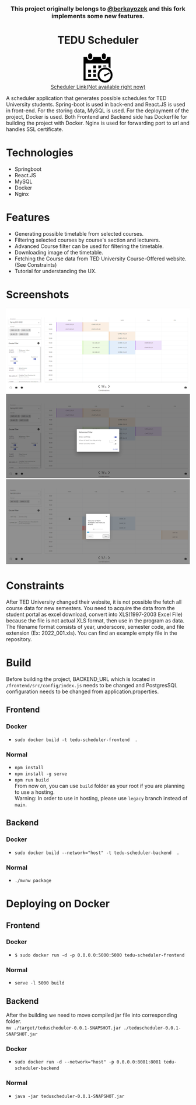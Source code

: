 <div align="center">
    <h3>This project originally belongs to <a href="https://github.com/berkayozek/">@berkayozek</a> and this fork implements some new features.</h3>
</div>
<div align="center">
    <h1>TEDU Scheduler</h1>
    <img src="/front-end/public/logo512.png" alt="Logo" width="80" height="80">
    <br>
    <a href="https://emreoyun.tk/apps/teduscheduler">Scheduler Link(Not available right now)</a>
</div>

A scheduler application that generates possible schedules for TED University students.
Spring-boot is used in back-end and React.JS is used in front-end. 
For the storing data, MySQL is used. 
For the deployment of the project, Docker is used. 
Both Frontend and Backend side has Dockerfile for building the project with Docker.
Nginx is used for forwarding port to url and handles SSL certificate.

# Technologies
- Springboot
- React.JS
- MySQL
- Docker
- Nginx

# Features
- Generating possible timetable from selected courses.
- Filtering selected courses by course's section and lecturers.
- Advanced Course filter can be used for filtering the timetable.
- Downloading image of the timetable.
- Fetching the Course data from TED University Course-Offered website. (See Constraints)
- Tutorial for understanding the UX.

# Screenshots
![Home Page Screenshot](./front-end/public/Screenshot-1.png)
![Advanced Course Filter Screenshot](./front-end/public/Screenshot-2.png)
![Tutorial Screenshot](./front-end/public/Screenshot-3.png)

# Constraints
After TED University changed their website, it is not possible the fetch all course data for new semesters. You need to acquire the data from the student portal as excel download, convert into XLS(1997-2003 Excel File) because the file is not actual XLS format, then use in the program as data. The filename format consists of year, underscore, semester code, and file extension (Ex: 2022_001.xls). You can find an example empty file in the repository.

# Build
Before building the project, BACKEND_URL which is located in `/frontend/src/config/index.js` needs to be changed and PostgresSQL configuration needs to be changed from application.properties.

## Frontend
### Docker
- `sudo docker build -t tedu-scheduler-frontend  .`
### Normal
- `npm install`
- `npm install -g serve`
- `npm run build`
<br>From now on, you can use `build` folder as your root if you are planning to use a hosting.
<br>Warning: In order to use in hosting, please use `legacy` branch instead of `main`.

## Backend
### Docker
- `sudo docker build --network="host" -t tedu-scheduler-backend  .`
### Normal
- `./mvnw package`


# Deploying on Docker
## Frontend
### Docker
- `$ sudo docker run -d -p 0.0.0.0:5000:5000 tedu-scheduler-frontend`
### Normal
- `serve -l 5000 build`

## Backend
After the building we need to move compiled jar file into corresponding folder.
<br />
`mv ./target/teduscheduler-0.0.1-SNAPSHOT.jar ./teduscheduler-0.0.1-SNAPSHOT.jar`

### Docker
- `sudo docker run -d --network="host" -p 0.0.0.0:8081:8081 tedu-scheduler-backend`
### Normal
- `java -jar teduscheduler-0.0.1-SNAPSHOT.jar`
